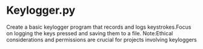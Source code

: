 # Keylogger.py
Create a basic keylogger program that records and logs keystrokes.Focus on logging the keys pressed and saving them to a file. Note:Ethical considerations and permissions are crucial for projects involving keyloggers 
